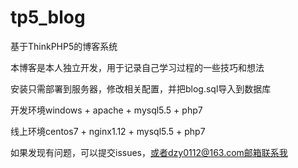 # tp5_blog
基于ThinkPHP5的博客系统

本博客是本人独立开发，用于记录自己学习过程的一些技巧和想法


安装只需部署到服务器，修改相关配置，并把blog.sql导入到数据库

开发环境windows + apache + mysql5.5 + php7

线上环境centos7 + nginx1.12 + mysql5.5  + php7

如果发现有问题，可以提交issues，或者dzy0112@163.com邮箱联系我
